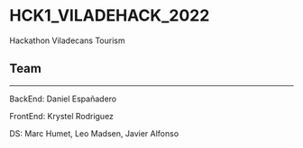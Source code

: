 # HCK1_VILADEHACK_2022

Hackathon Viladecans Tourism

## Team

-----

BackEnd:     Daniel Españadero

FrontEnd:    Krystel Rodriguez

DS:          Marc Humet, Leo Madsen, Javier Alfonso
